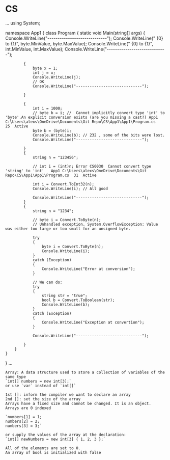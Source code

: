 # CS
...
using System;

namespace App1
{
    class Program
    {
        static void Main(string[] args)
        {
            Console.WriteLine("-----------------------------");
            Console.WriteLine(" {0} to {1}", byte.MinValue, byte.MaxValue);
            Console.WriteLine(" {0} to {1}", int.MinValue, int.MaxValue);
            Console.WriteLine("-----------------------------");

            {
                byte x = 1;
                int j = x;
                Console.WriteLine(j);
                // OK
                Console.WriteLine("-----------------------------");

            }

            {
                int i = 1000;
                // byte b = i; //  Cannot implicitly convert type 'int' to 'byte'.An explicit conversion exists (are you missing a cast?) App1 C:\Users\alexs\OneDrive\Documents\Git Repo\CS\App1\App1\Program.cs	25	Active
                byte b = (byte)i;
                Console.WriteLine(b); // 232 , some of the bits were lost.
                Console.WriteLine("-----------------------------");

            }
            {
                string n = "123456";

                // int i = (int)n; Error CS0030  Cannot convert type 'string' to 'int'   App1 C:\Users\alexs\OneDrive\Documents\Git Repo\CS\App1\App1\Program.cs  31  Active

                int i = Convert.ToInt32(n);
                Console.WriteLine(i); // All good

                Console.WriteLine("-----------------------------");
            }
            {
                string n = "1234";

                // byte i = Convert.ToByte(n);
                // Unhandled exception. System.OverflowException: Value was either too large or too small for an unsigned byte.

                try
                {
                    byte i = Convert.ToByte(n);
                    Console.WriteLine(i);
                }
                catch (Exception)
                {
                    Console.WriteLine("Error at conversion");
                }

                // We can do:
                try
                {
                    string str = "true";
                    bool b = Convert.ToBoolean(str);
                    Console.WriteLine(b);
                }
                catch (Exception)
                {
                    Console.WriteLine("Exception at convertion");
                }
                
                Console.WriteLine("-----------------------------");

            }
        }
    }
}
...


    Array: A data structure used to store a collection of variables of the same type
    `int[] numbers = new int[3];`
    or use `var` instead of `int[]`

    1st []: inform the compiler we want to declare an array
    2nd []: set the size of the array
    Arrays have a fixed size and cannot be changed. It is an object.
    Arrays are 0 indexed

    `numbers[1] = 1;
    numbers[2] = 2;
    numbers[3] = 3;`

    or supply the values of the array at the declaration:
    `int[] newNumbers = new int[3] { 1, 2, 3 };`

    All of the elements are set to 0.
    An array of bool is initialized with false

